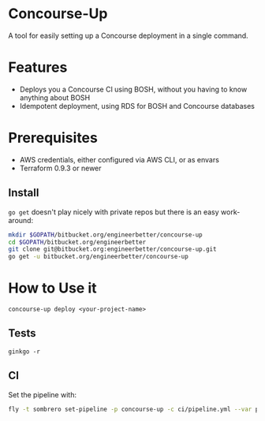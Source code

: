 # Concourse-Up

A tool for easily setting up a Concourse deployment in a single command.

# Features

- Deploys you a Concourse CI using BOSH, without you having to know anything about BOSH
- Idempotent deployment, using RDS for BOSH and Concourse databases

# Prerequisites

- AWS credentials, either configured via AWS CLI, or as envars
- Terraform 0.9.3 or newer

## Install

`go get` doesn't play nicely with private repos but there is an easy work-around:

```sh
mkdir $GOPATH/bitbucket.org/engineerbetter/concourse-up
cd $GOPATH/bitbucket.org/engineerbetter
git clone git@bitbucket.org:engineerbetter/concourse-up.git
go get -u bitbucket.org/engineerbetter/concourse-up
```

# How to Use it

`concourse-up deploy <your-project-name>`

## Tests

`ginkgo -r`

## CI

Set the pipeline with:

```sh
fly -t sombrero set-pipeline -p concourse-up -c ci/pipeline.yml --var private_key="$(cat path/to/key)"
```
